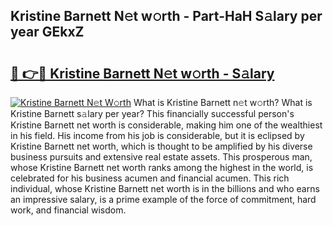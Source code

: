 ## Kristine Barnett N𝚎t w𝚘rth - Part-HaH S𝚊lary per year GEkxZ

# <h2><a href="http://gc459y.nevu.top/?p=Kristine+Barnett">🔗 👉🔴 Kristine Barnett N𝚎t w𝚘rth - S𝚊lary</a></h2>

[![Kristine Barnett N𝚎t W𝚘rth](https://i.imgur.com/Oavwk0R.jpeg)](http://gc459y.nevu.top/?p=Kristine+Barnett)
What is Kristine Barnett n𝚎t w𝚘rth? What is Kristine Barnett s𝚊lary per year?
This financially successful person's Kristine Barnett net worth is considerable, making him one of the wealthiest in his field. His income from his job is considerable, but it is eclipsed by Kristine Barnett net worth, which is thought to be amplified by his diverse business pursuits and extensive real estate assets. This prosperous man, whose Kristine Barnett net worth ranks among the highest in the world, is celebrated for his business acumen and financial acumen. This rich individual, whose Kristine Barnett net worth is in the billions and who earns an impressive salary, is a prime example of the force of commitment, hard work, and financial wisdom.

